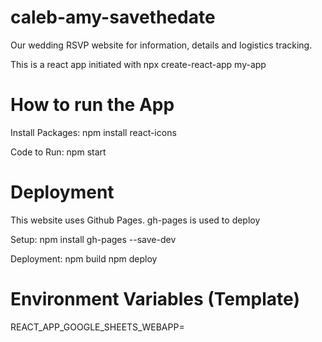 # caleb-amy-savethedate
Our wedding RSVP website for information, details and logistics tracking. 

This is a react app initiated with npx create-react-app my-app


# How to run the App
Install Packages:
npm install
react-icons


Code to Run:
npm start

# Deployment
This website uses Github Pages. gh-pages is used to deploy

Setup:
npm install gh-pages --save-dev

Deployment:
npm build
npm deploy

# Environment Variables (Template)
REACT_APP_GOOGLE_SHEETS_WEBAPP=
